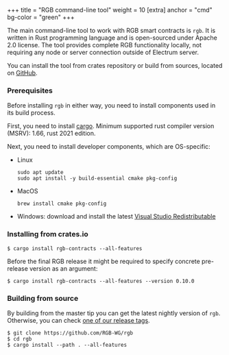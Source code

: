 +++
title = "RGB command-line tool"
weight = 10
[extra]
anchor = "cmd"
bg-color = "green"
+++

The main command-line tool to work with RGB smart contracts is `rgb`. It is written
in Rust programming language and is open-sourced under Apache 2.0 license.
The tool provides complete RGB functionality locally, not requiring any node
or server connection outside of Electrum server.

You can install the tool from crates repository or build from sources, located
on [GitHub](https://github.com/RGB-WG/rgb).

### Prerequisites

Before installing `rgb` in either way, you need to install components used in
its build process.

First, you need to install [cargo](https://doc.rust-lang.org/cargo/).
Minimum supported rust compiler version (MSRV): 1.66, rust 2021 edition.

Next, you need to install developer components, which are OS-specific:

* Linux
  ```
  sudo apt update
  sudo apt install -y build-essential cmake pkg-config
  ```

* MacOS
  ```
  brew install cmake pkg-config
  ```

* Windows: download and install the latest [Visual Studio Redistributable](https://visualstudio.microsoft.com/downloads/)


### Installing from crates.io

```
$ cargo install rgb-contracts --all-features
```

Before the final RGB release it might be required to specify concrete 
pre-release version as an argument:

```
$ cargo install rgb-contracts --all-features --version 0.10.0
```


### Building from source

By building from the master tip you can get the latest nightly version of
`rgb`. Otherwise, you can check [one of our release tags](https://github.com/RGB-WG/rgb/tags).

```console
$ git clone https://github.com/RGB-WG/rgb
$ cd rgb
$ cargo install --path . --all-features
```
